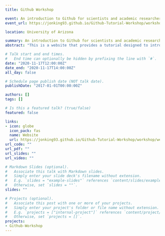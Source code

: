 ```yaml
---
title: Github Workshop

event: An introduction to Github for scientists and academic researchers
event_url: https://jonking93.github.io/Github-Tutorial-Workshop/workshop/welcome

location: University of Arizona

summary: An introduction to Github for scientists and academic researchers.
abstract: "This is a website that provides a tutorial designed to introduce scientists and researchers to the Github desktop app and website. The tutorial is a mix of pages introducing fundamental concepts, and hands-on demo exercises."

# Talk start and end times.
#   End time can optionally be hidden by prefixing the line with `#`.
date: "2020-11-17T12:00:00Z"
date_end: "2020-11-17T14:00:00Z"
all_day: false

# Schedule page publish date (NOT talk date).
publishDate: "2017-01-01T00:00:00Z"

authors: []
tags: []

# Is this a featured talk? (true/false)
featured: false

links:
- icon: globe
  icon_pack: fas
  name: Website
  url: https://jonking93.github.io/Github-Tutorial-Workshop/workshop/welcome
url_code: ""
url_pdf: ""
url_slides: ""
url_video: ""

# Markdown Slides (optional).
#   Associate this talk with Markdown slides.
#   Simply enter your slide deck's filename without extension.
#   E.g. `slides = "example-slides"` references `content/slides/example-slides.md`.
#   Otherwise, set `slides = ""`.
slides: ""

# Projects (optional).
#   Associate this post with one or more of your projects.
#   Simply enter your project's folder or file name without extension.
#   E.g. `projects = ["internal-project"]` references `content/project/deep-learning/index.md`.
#   Otherwise, set `projects = []`.
projects:
- Github-Workshop
---
```

